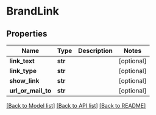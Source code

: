 # BrandLink

## Properties
Name | Type | Description | Notes
------------ | ------------- | ------------- | -------------
**link_text** | **str** |  | [optional] 
**link_type** | **str** |  | [optional] 
**show_link** | **str** |  | [optional] 
**url_or_mail_to** | **str** |  | [optional] 

[[Back to Model list]](../README.md#documentation-for-models) [[Back to API list]](../README.md#documentation-for-api-endpoints) [[Back to README]](../README.md)


